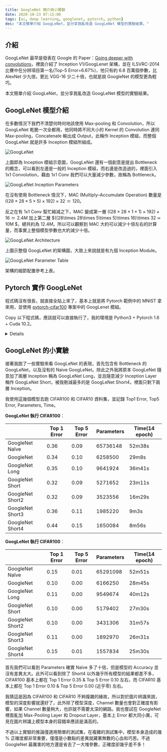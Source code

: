 ```yaml
---
title: GoogleNet 簡介與小實驗
date: 2020-10-23 07:15:00
tags: [ai, deep learning, googlenet, pytorch, python]
des: "本文簡單介紹 GoogLeNet，並分享我亂改造 GoogLeNet 模型的實驗結果。"
---
```


## 介紹

GoogLeNet 最早是發表在 Google 的 Paper：[Going deeper with convolutions](https://arxiv.org/pdf/1409.4842.pdf)，裡面介紹了 Inception V1/GoogLenet 架構，並在 ILSVRC-2014 比賽中在分辨項目第一名(Top-5 Error=6.67%)，他只有約 6.8 百萬個參數，比 AlexNet 少九倍，更比 VGG-16 少二十倍，也就是說 GoogleNet 的模型更為輕巧。

本文簡單介紹 GoogLeNet，並分享我亂改造 GoogLeNet 模型的實驗結果。

## GoogLeNet 模型介紹

在多數情況下我們不清楚何時何地該使用 Max-pooling 和 Convolution，所以 GoogLeNet 乾脆一次全都用，他同時將不同大小的 Kernel 的 Convolution 連同 Max-pooling，Concatenate 輸出成 Output，此稱作 Inception 模組，而整個 GoogLeNet 就是許多 Inception 模組所組成。

![GoogLeNet](https://user-images.githubusercontent.com/18013815/96935484-bd937500-14f6-11eb-9c1e-a87e2050bef4.png)

上圖即為 Inception 模組示意圖，GoogLeNet 還有一個創意是提出 Bottleneck 的概念，可以看到左邊是一般的 Inception 模組，而右邊是改造過的，裡面引入 1x1 Convolution，藉由 1x1 Conv 我們可以大量減少參數，故稱為 Bottleneck。

![GoogLeNet Inception Parameters](https://user-images.githubusercontent.com/18013815/96935814-75c11d80-14f7-11eb-9a73-70d52ce63e1d.png)

在沒有使用 Bottleneck 情況下，MAC (Multiply–Accumulate Operation) 數量是 $((28\times 28\times 5\times 5)\times 192)\times 32 ≃ 120$。

反之在有 1x1 Conv 幫忙縮減之下，MAC 變成第一層 $((28\times 28\times 1\times 1)\times 192)\times 16 ≃ 2.4M$ 加上第二層 $((28\times 28\times 5\times 5)\times 16)\times 32 ≃ 10M $，總共約為 $12.4M$。所以可以觀察到 MAC 大約可以減少十倍左右的計算量，而事實上整個模型參數也大約減少十倍。

![GoogLeNet Architecture](https://user-images.githubusercontent.com/18013815/96936889-7fe41b80-14f9-11eb-8159-ffd97a34bd91.png)

上圖示整個 GoogLeNet 的架構圖，大致上來說就是有九個 Inception Module。

![GoogLeNet Parameter Table](https://user-images.githubusercontent.com/18013815/96937010-cafe2e80-14f9-11eb-8e33-d787171acff9.png)

架構的細節配置參考上表。

## Pytorch 實作 GoogLeNet

程式碼沒有很長，就直接全貼上來了，基本上就是將 Pytorch 範例中的 MNIST 拿來用，並使用 [pytorch-cifar100](https://github.com/weiaicunzai/pytorch-cifar100) 專案中的 GoogLenet 模組。

Copy 以下程式碼，應該就可以直接執行了，我的環境是 Python3 + Pytorch 1.6 + Cuda 10.2。

<details>

```python
from __future__ import print_function
import argparse
import torch
import torch.nn as nn
import torch.nn.functional as F
import torch.optim as optim
import torchvision
from torchvision import transforms
from torch.optim.lr_scheduler import StepLR
import numpy as np

class Inception(nn.Module):
    def __init__(self, input_channels, n1x1, n3x3_reduce, n3x3, n5x5_reduce, n5x5, pool_proj):
        super().__init__()

        # 1x1conv branch
        self.b1 = nn.Sequential(
            nn.Conv2d(input_channels, n1x1, kernel_size=1),
            nn.BatchNorm2d(n1x1),
            nn.ReLU(inplace=True)
        )

        # 1x1conv -> 3x3conv branch
        self.b2 = nn.Sequential(
            nn.Conv2d(input_channels, n3x3_reduce, kernel_size=1),
            nn.BatchNorm2d(n3x3_reduce),
            nn.ReLU(inplace=True),
            nn.Conv2d(n3x3_reduce, n3x3, kernel_size=3, padding=1),
            nn.BatchNorm2d(n3x3),
            nn.ReLU(inplace=True)
        )

        # 1x1conv -> 5x5conv branch
        # we use 2 3x3 conv filters stacked instead
        # of 1 5x5 filters to obtain the same receptive
        # field with fewer parameters
        self.b3 = nn.Sequential(
            nn.Conv2d(input_channels, n5x5_reduce, kernel_size=1),
            nn.BatchNorm2d(n5x5_reduce),
            nn.ReLU(inplace=True),
            nn.Conv2d(n5x5_reduce, n5x5, kernel_size=3, padding=1),
            nn.BatchNorm2d(n5x5, n5x5),
            nn.ReLU(inplace=True),
            nn.Conv2d(n5x5, n5x5, kernel_size=3, padding=1),
            nn.BatchNorm2d(n5x5),
            nn.ReLU(inplace=True)
        )

        # 3x3pooling -> 1x1conv
        # same conv
        self.b4 = nn.Sequential(
            nn.MaxPool2d(3, stride=1, padding=1),
            nn.Conv2d(input_channels, pool_proj, kernel_size=1),
            nn.BatchNorm2d(pool_proj),
            nn.ReLU(inplace=True)
        )

    def forward(self,\times):
        return torch.cat([self.b1(x), self.b2(x), self.b3(x), self.b4(x)], dim=1)


class GoogleNet(nn.Module):

    def __init__(self, num_class=100):
        super().__init__()
        self.prelayer = nn.Sequential(
            nn.Conv2d(3, 192, kernel_size=3, padding=1),
            nn.BatchNorm2d(192),
            nn.ReLU(inplace=True)
        )

        # although we only use 1 conv layer as prelayer,
        # we still use name a3, b3.......
        self.a3 = Inception(192, 64, 96, 128, 16, 32, 32)
        self.b3 = Inception(256, 128, 128, 192, 32, 96, 64)

        # """In general, an Inception network is a network consisting of
        # modules of the above type stacked upon each other, with occasional
        # max-pooling layers with stride 2 to halve the resolution of the
        # grid"""
        self.maxpool = nn.MaxPool2d(3, stride=2, padding=1)

        self.a4 = Inception(480, 192, 96, 208, 16, 48, 64)
        self.b4 = Inception(512, 160, 112, 224, 24, 64, 64)
        self.c4 = Inception(512, 128, 128, 256, 24, 64, 64)
        self.d4 = Inception(512, 112, 144, 288, 32, 64, 64)
        self.e4 = Inception(528, 256, 160, 320, 32, 128, 128)

        self.a5 = Inception(832, 256, 160, 320, 32, 128, 128)
        self.b5 = Inception(832, 384, 192, 384, 48, 128, 128)

        # input feature size: 8*8*1024
        self.avgpool = nn.AdaptiveAvgPool2d((1, 1))
        self.dropout = nn.Dropout2d(p=0.4)
        self.linear = nn.Linear(1024, num_class)

    def forward(self,\times):
        output = self.prelayer(x)
        output = self.a3(output)
        output = self.b3(output)

        output = self.maxpool(output)

        output = self.a4(output)
        output = self.b4(output)
        output = self.c4(output)
        output = self.d4(output)
        output = self.e4(output)

        output = self.maxpool(output)

        output = self.a5(output)
        output = self.b5(output)

        # """It was found that a move from fully connected layers to
        # average pooling improved the top-1 accuracy by about 0.6%,
        # however the use of dropout remained essential even after
        # removing the fully connected layers."""
        output = self.avgpool(output)
        output = self.dropout(output)
        output = output.view(output.size()[0], -1)
        output = self.linear(output)

        return output


def train(args, model, device, train_loader, optimizer, epoch):
    model.train()
    for batch_idx, (data, target) in enumerate(train_loader):
        data, target = data.to(device), target.to(device)
        optimizer.zero_grad()
        output = model(data)
        loss = F.cross_entropy(output, target)
        loss.backward()
        optimizer.step()
        if batch_idx % args.log_interval == 0:
            print('Train Epoch: {} [{}/{} ({:.0f}%)]\tLoss: {:.6f}'.format(
                epoch, batch_idx * len(data), len(train_loader.dataset),
                100. * batch_idx / len(train_loader), loss.item()))
            if args.dry_run:
                break


def test(model, device, test_loader):
    model.eval()
    test_loss = 0
    correct = 0

    top5count = 0

    with torch.no_grad():
        for data, target in test_loader:
            data, target = data.to(device), target.to(device)
            output = model.forward(data)

            v, result = output.topk(5, 1, True, True)
            top5count += torch.eq(result, target.view(-1, 1)
                                  ).sum().int().item()

            # sum up batch loss
            test_loss += F.cross_entropy(output,
                                         target, reduction='sum').item()
            # get the index of the max log-probability
            pred = output.argmax(dim=1, keepdim=True)
            correct += pred.eq(target.view_as(pred)).sum().item()

    test_loss /= len(test_loader.dataset)

    print('\nTest set: Average loss: {:.4f}, Top 1 Error: {}/{} ({:.2f}), Top 5 Error: {}/{} ({:.2f})\n'.format(
        test_loss,
        len(test_loader.dataset) - correct, len(test_loader.dataset),
        1 - correct / len(test_loader.dataset),
        len(test_loader.dataset) - top5count, len(test_loader.dataset),
        1 - top5count / len(test_loader.dataset),
    ))


def main():
    # Training settings
    parser = argparse.ArgumentParser(description='PyTorch MNIST Example')
    parser.add_argument('--batch-size', type=int, default=64, metavar='N',
                        help='input batch size for training (default:   64)')
    parser.add_argument('--test-batch-size', type=int, default=10, metavar='N',
                        help='input batch size for testing (default: 10)')
    parser.add_argument('--epochs', type=int, default=14, metavar='N',
                        help='number of epochs to train (default: 14)')
    parser.add_argument('--lr', type=float, default=1.0, metavar='LR',
                        help='learning rate (default: 1.0)')
    parser.add_argument('--gamma', type=float, default=0.7, metavar='M',
                        help='Learning rate step gamma (default: 0.7)')
    parser.add_argument('--no-cuda', action='store_true', default=False,
                        help='disables CUDA training')
    parser.add_argument('--dry-run', action='store_true', default=False,
                        help='quickly check a single pass')
    parser.add_argument('--seed', type=int, default=1, metavar='S',
                        help='random seed (default: 1)')
    parser.add_argument('--log-interval', type=int, default=10, metavar='N',
                        help='how many batches to wait before logging training status')
    parser.add_argument('--save-model', action='store_true', default=False,
                        help='For Saving the current Model')
    args = parser.parse_args()
    use_cuda = not args.no_cuda and torch.cuda.is_available()

    torch.manual_seed(args.seed)

    device = torch.device("cuda:0")

    train_kwargs = {'batch_size': args.batch_size}
    test_kwargs = {'batch_size': args.test_batch_size}
    if use_cuda:
        cuda_kwargs = {'num_workers': 2,
                       'pin_memory': True,
                       'shuffle': True}
        train_kwargs.update(cuda_kwargs)
        test_kwargs.update(cuda_kwargs)

    transform = transforms.Compose(
        [transforms.RandomHorizontalFlip(p=0.5),
         transforms.ToTensor(),
         transforms.Normalize((0.5, 0.5, 0.5), (0.5, 0.5, 0.5))])

    trainset = torchvision.datasets.CIFAR100(root='./data', train=True,
                                             download=True, transform=transform)
    trainloader = torch.utils.data.DataLoader(trainset, **train_kwargs)

    testset = torchvision.datasets.CIFAR100(root='./data', train=False,
                                            download=True, transform=transform)
    testloader = torch.utils.data.DataLoader(testset, **test_kwargs)

    model = GoogleNet().to(device)
    optimizer = optim.Adadelta(model.parameters(), lr=args.lr)

    scheduler = StepLR(optimizer, step_size=1, gamma=args.gamma)
    for epoch in range(1, args.epochs + 1):
        train(args, model, device, trainloader, optimizer, epoch)
        test(model, device, testloader)
        scheduler.step()

    if args.save_model:
        torch.save(model.state_dict(), "mnist_cnn.pt")

    model_parameters = filter(lambda p: p.requires_grad, model.parameters())
    params = sum([np.prod(p.size()) for p in model_parameters])
    print("Parameters:", params)


if __name__ == '__main__':
    main()
```

</details>

## GoogLeNet 的小實驗

接著我跑了一些實驗來看 GoogLeNet 的表現，首先包含有 Bottleneck 的 GoogLeNet，以及沒有的 Naive GoogLeNet。除此之外我將原本 GoogLeNet 隨意加了兩層 Inception 稱為 GoogLeNet Long，並且隨意減少 Inception Layer 稱作 GoogLeNet Short，被我刪減最多的是 GoogLeNet Short4，裡面只剩下兩層 Inception。

我使用這幾個模型去跑 CIFAR100 和 CIFAR10 資料集，並記錄 Top1 Error, Top5 Error, Parameters, Time。


**GoogLeNet 執行 CIFAR100**：

|                         |     Top   1 Error     |     Top 5 Error    |     Parameters    |     Time(14 epoch)    |
|-------------------------|-----------------------|--------------------|-------------------|-----------------------|
|     GoogleNet Naïve     |     0.36              |     0.09           |     65736148      |     52m38s            |
|     GoogleNet           |     0.34              |     0.10           |     6258500       |     29m8s             |
|     GoogleNet Long      |     0.35              |     0.10           |     9641924       |     36m41s            |
|     GoogleNet Short     |     0.32              |     0.09           |     5271652       |     23m11s            |
|     GoogleNet Short2    |     0.32              |     0.09           |     3523556       |     16m29s            |
|     GoogleNet Short3    |     0.36              |     0.11           |     1985220       |     9m3s              |
|     GoogleNet Short4    |     0.44              |     0.15           |     1650084       |     8m56s             |

**GoogLeNet 執行 CIFAR100**：

|                         |     Top   1 Error     |     Top 5 Error    |     Parameters    |     Time(14 epoch)    |
|-------------------------|-----------------------|--------------------|-------------------|-----------------------|
|     GoogleNet Naïve     |     0.15              |     0.01           |     65291098      |     52m51s            |
|     GoogleNet           |     0.10              |     0.00           |     6166250       |     28m45s            |
|     GoogleNet Long      |     0.11              |     0.00           |     9549674       |     40m12s            |
|     GoogleNet Short     |     0.10              |     0.00           |     5179402       |     27m30s            |
|     GoogleNet Short2    |     0.10              |     0.00           |     3431306       |     31m57s            |
|     GoogleNet Short3    |     0.11              |     0.00           |     1892970       |     26m31s            |
|     GoogleNet Short4    |     0.15              |     0.01           |     1557834       |     25m30s            |

首先我們可以看到 Parameters 確實 Naïve 多了十倍，但是模型的 Accuracy 並沒有差異太大。此外可以看到除了 Short4 以外幾乎所有模型的結果都差不多，CIFAR100 基本上都在 Top 1 Error 0.35 & Top 5 Error 0.10 左右，而 CIFAR10 基本上都在 Top 1 Error 0.10 & Top 5 Error 0.00 (近乎零) 左右。

我猜這是因為 CIFAR100 和 CIFAR10 不夠複雜的緣故，所以對於圖片辨識來說，模型的深度影響就還好了，此外除了模型深度，Channel 數量也會對正確度有影響，如果 Channel 數量夠大，也許就不需要太深的網路。我也嘗試在 GoogleNet 裡面亂加 Max-Pooling Layer 和 Dropout Layer，基本上 Error 都大同小異，可見在圖片辨識上模型本身的容錯率應該是滿高的。

不過以上實驗的推論僅適用簡單的測試集，在複雜的測試集中，模型本身造成的幾 % 正確度都非常重要，僅僅是小數點的差異就藏著無數的心血和巧思。不過 GoogleNet 最厲害的地方還是省去了一大堆參數，正確度卻幾乎差不多！
